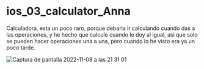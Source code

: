 # ios_03_calculator_Anna
Calculadora, esta un poco raro, porque debaria ir calculando cuando das a las operaciones, y he hecho que calcule cuando le doy al igual, asi que solo se pueden hacer operaciones una a una, pero cuando lo he visto era ya un poco tarde.

![Captura de pantalla 2022-11-08 a las 21 31 01](https://user-images.githubusercontent.com/117266615/200669596-2c87112c-1b3b-49ac-a621-ed943b756dfe.png)
